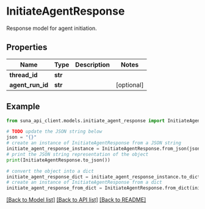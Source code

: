 # InitiateAgentResponse

Response model for agent initiation.

## Properties

Name | Type | Description | Notes
------------ | ------------- | ------------- | -------------
**thread_id** | **str** |  | 
**agent_run_id** | **str** |  | [optional] 

## Example

```python
from suna_api_client.models.initiate_agent_response import InitiateAgentResponse

# TODO update the JSON string below
json = "{}"
# create an instance of InitiateAgentResponse from a JSON string
initiate_agent_response_instance = InitiateAgentResponse.from_json(json)
# print the JSON string representation of the object
print(InitiateAgentResponse.to_json())

# convert the object into a dict
initiate_agent_response_dict = initiate_agent_response_instance.to_dict()
# create an instance of InitiateAgentResponse from a dict
initiate_agent_response_from_dict = InitiateAgentResponse.from_dict(initiate_agent_response_dict)
```
[[Back to Model list]](../README.md#documentation-for-models) [[Back to API list]](../README.md#documentation-for-api-endpoints) [[Back to README]](../README.md)


